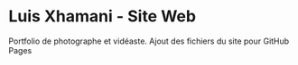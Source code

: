 # Luis Xhamani - Site Web

Portfolio de photographe et vidéaste.
Ajout des fichiers du site pour GitHub Pages
